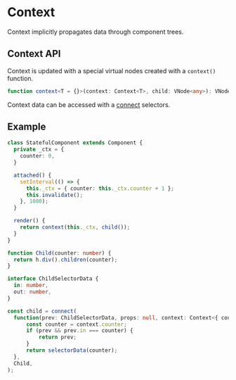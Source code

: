# Context

Context implicitly propagates data through component trees.

## Context API

Context is updated with a special virtual nodes created with a `context()` function.

```ts
function context<T = {}>(context: Context<T>, child: VNode<any>): VNode<Context<T>>;
```

Context data can be accessed with a [connect](external-state.md) selectors.

## Example

```ts
class StatefulComponent extends Component {
  private _ctx = {
    counter: 0,
  }

  attached() {
    setInterval(() => {
      this._ctx = { counter: this._ctx.counter + 1 };
      this.invalidate();
    }, 1000);
  }

  render() {
    return context(this._ctx, child());
  }
}

function Child(counter: number) {
  return h.div().children(counter);
}

interface ChildSelectorData {
  in: number,
  out: number,
}

const child = connect(
  function(prev: ChildSelectorData, props: null, context: Context<{ counter: number }>) {
      const counter = context.counter;
      if (prev && prev.in === counter) {
          return prev;
      }
      return selectorData(counter);
  },
  Child,
);
```
